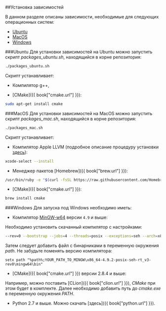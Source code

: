 ##Установка зависимостей

В данном разделе описаны зависимости, необходимые для следующих операционных систем:
- [Ubuntu](#ubuntu)
- [MacOS](#macos)
- [Windows](#windows)

<a id="ubuntu"></a>
###Ubuntu
Для установки зависимостей на Ubuntu можно запустить скрипт *packages_ubuntu.sh*, находящийся в корне репозитория:
```bash
./packages_ubuntu.sh
```

Скрипт устанавливает:
- Компилятор g++,

- [CMake]({{ book["cmake.url"] }}):
```bash
sudo apt-get install cmake
```

<a id="macos"></a>
###MacOS
Для установки зависимостей на MacOS можно запустить скрипт *packages_mac.sh*, находящийся в корне репозитория:
```bash
./packages_mac.sh
```

Скрипт устанавливает:
- Компилятор Apple LLVM (подробное описание процедуру установки [здесь](http://osxdaily.com/2014/02/12/install-command-line-tools-mac-os-x/)):
```bash
xcode-select --install
```
- Менеджер пакетов [Homebrew]({{ book["brew.url"] }}):
```bash
/usr/bin/ruby -e "$(curl -fsSL https://raw.githubusercontent.com/Homebrew/install/master/install)"
```
- [CMake]({{ book["cmake.url"] }}):
```bash
brew install cmake
```

<a id="windows"></a>
###Windows
Для запуска под Windows необходимо иметь:
- Компилятор [MinGW-w64](http://sourceforge.net/projects/mingw-w64/) версии `4.9` и выше:

Необходимо установить скачанный компилятор с настройками:
```bash
--rev=0 --bootstrap --jobs=4 --threads=posix --exceptions=seh --arch=x86_64
```
Затем следует добавить файл с бинарниками в переменную окружения *path*. Не забудьте поменять версию компилятора:
```
setx path "%path%;YOUR_PATH_TO_MINGW\x86_64-4.9.2-posix-seh-rt_v3-rev0\mingw64\bin"
```

- [CMake]({{ book["cmake.url"] }}) версии 2.8.4 и выше:

Например, можно поставить [CLion]({{ book["clion.url"] }}), *CMake* при этом будет в комплекте. Далее необходимо добавить путь до *cmake.exe* в переменную окружения *PATH*.

- Python 2.7 и выше. Можно скачать [здесь]({{ book["python.url"] }}).
